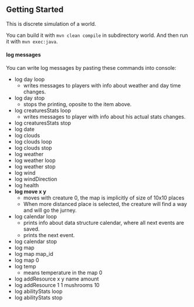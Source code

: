 ## Getting Started

This is discrete simulation of a world.

You can build it with `mvn clean compile` in subdirectory world. 
And then run it with `mvn exec:java`.

#### log messages
You can write log messages by pasting these commands into console:
- log day loop
  - writes messages to players with info about weather and day time changes. 
- log day stop
  - stops the printing, oposite to the item above.
- log creaturesStats loop
  - writes messages to player with info about his actual stats changes. 
- log creaturesStats stop
- log date
- log clouds
- log clouds loop
- log clouds stop
- log weather
- log weather loop
- log weather stop
- log wind
- log windDirection
- log health
- **log move x y**
    - moves with creature 0, the map is implicitly of size of 10x10 places
    - When more distanced place is selected, the creature will find a way and will go the jurney.
- log calendar loop
    - prints info about data structure calendar, where all next events are saved.
    - prints the next event.
- log calendar stop
- log map
- log map map_id
- log map 0
- log temp
    - means temperature in the map 0
- log addResource x y name amount
- log addResource 1 1 mushrooms 10
- log abilityStats loop
- log abilityStats stop